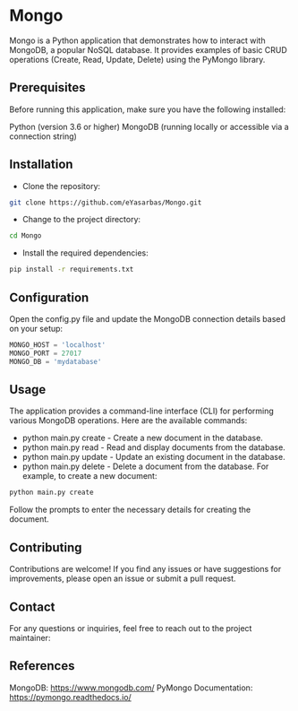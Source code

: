 # Mongo
Mongo is a Python application that demonstrates how to interact with MongoDB, a popular NoSQL database. It provides examples of basic CRUD operations (Create, Read, Update, Delete) using the PyMongo library.

## Prerequisites
Before running this application, make sure you have the following installed:

Python (version 3.6 or higher)
MongoDB (running locally or accessible via a connection string)

## Installation
- Clone the repository:
``` bash
git clone https://github.com/eYasarbas/Mongo.git
```
- Change to the project directory:
``` bash
cd Mongo
```
- Install the required dependencies:
```bash
pip install -r requirements.txt
```
## Configuration
Open the config.py file and update the MongoDB connection details based on your setup:
```python
MONGO_HOST = 'localhost'
MONGO_PORT = 27017
MONGO_DB = 'mydatabase'
```
## Usage
The application provides a command-line interface (CLI) for performing various MongoDB operations. Here are the available commands:

- python main.py create - Create a new document in the database.
- python main.py read - Read and display documents from the database.
- python main.py update - Update an existing document in the database.
- python main.py delete - Delete a document from the database.
For example, to create a new document:
```bash
python main.py create
```
Follow the prompts to enter the necessary details for creating the document.

## Contributing
Contributions are welcome! If you find any issues or have suggestions for improvements, please open an issue or submit a pull request.

## Contact
For any questions or inquiries, feel free to reach out to the project maintainer:

## References
MongoDB: https://www.mongodb.com/
PyMongo Documentation: https://pymongo.readthedocs.io/
